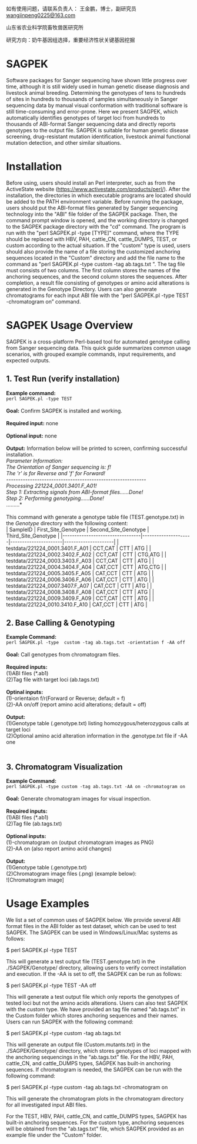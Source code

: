 如有使用问题，请联系负责人： 王金鹏，博士，副研究员 wangjinpeng0225@163.com

山东省农业科学院畜牧兽医研究所

研究方向：奶牛基因组选择，重要经济性状关键基因挖掘



# SAGPEK
  Software packages for Sanger sequencing have shown little progress over time, although it is still widely used in human genetic disease diagnosis and livestock animal breeding. Determining the genotypes of tens to hundreds of sites in hundreds to thousands of samples simultaneously in Sanger sequencing data by manual visual conformation with traditional software is still time-consuming and error-prone. Here we present SAGPEK, which automatically identifies genotypes of target loci from hundreds to thousands of ABI-format Sanger sequencing data and directly reports genotypes to the output file. 
  SAGPEK is suitable for human genetic disease screening, drug-resistant mutation identification, livestock animal functional mutation detection, and other similar situations.

# Installation
Before using, users should install an Perl interpreter, such as from the ActiveState website (https://www.activestate.com/products/perl/). After the installation, the directories in which executable programs are located should be added to the PATH environment variable. Before running the package, users should put the ABI-format files generated by Sanger sequencing technology into the "ABI" file folder of the SAGPEK package. Then, the command prompt window is opened, and the working directory is changed to the SAGPEK package directory with the "cd" command. The program is run with the "perl SAGPEK.pl -type [TYPE]" command, where the TYPE should be replaced with HBV, PAH, cattle_CN, cattle_DUMPS, TEST, or custom according to the actual situation. If the "custom" type is used, users should also provide the name of a file storing the customized anchoring sequences located in the "Custom" directory and add the file name to the command as "perl SAGPEK.pl -type custom -tag ab.tags.txt ". The tag file must consists of two columns. The first column stores the names of the anchoring sequences, and the second column stores the sequences. After completion, a result file consisting of genotypes or amino acid alterations is generated in the Genotype Directory.  Users can also generate chromatograms for each input ABI file with the “perl SAGPEK.pl -type TEST -chromatogram on” command.

# SAGPEK Usage Overview
SAGPEK is a cross-platform Perl-based tool for automated genotype calling from Sanger sequencing data. This quick guide summarizes common usage scenarios, with grouped example commands, input requirements, and expected outputs.

## 1. Test Run (verify installation)
**Example command:**<br>
  `perl SAGPEK.pl -type TEST`<br><br> 
**Goal:** Confirm SAGPEK is installed and working.<br><br>
**Required input:** none<br><br>
**Optional input:** none<br><br>
**Output:** Information below will be printed to screen, confirming successful installation.<br>
  *Parameter Information:*<br>
  *The Orientation of Sanger sequencing is: f!*<br>
  *The 'r' is for Reverse and 'f' for Forward!*<br>
  *-----------------------------------------------------------*<br>
  *Processing 221224_0001.3401.F_A01!*<br>
  *Step 1: Extracting signals from ABI-format files......Done!*<br>
  *Step 2: Performing genotyping......Done!*<br>
  .........*<br><br>
  This command with generate a genotype table file (TEST.genotype.txt) in the *Genotype* directory with the following content:<br>
  | SampleID                        | First_Site_Genotype | Second_Site_Genotype | Third_Site_Genotype |
|---------------------------------|---------------------|----------------------|---------------------|
| testdata/221224_0001.3401.F_A01 | CCT,CAT             | CTT                  | ATG                 |
| testdata/221224_0002.3402.F_A02 | CCT,CAT             | CTT                  | CTG,ATG             |
| testdata/221224_0003.3403.F_A03 | CCT,CAT             | CTT                  | ATG                 |
| testdata/221224_0004.3404.F_A04 | CAT,CCT             | CTT                  | ATG,CTG             |
| testdata/221224_0005.3405.F_A05 | CAT,CCT             | CTT                  | ATG                 |
| testdata/221224_0006.3406.F_A06 | CAT,CCT             | CTT                  | ATG                 |
| testdata/221224_0007.3407.F_A07 | CAT,CCT             | CTT                  | ATG                 |
| testdata/221224_0008.3408.F_A08 | CAT,CCT             | CTT                  | ATG                 |
| testdata/221224_0009.3409.F_A09 | CCT,CAT             | CTT                  | ATG                 |
| testdata/221224_0010.3410.F_A10 | CAT,CCT             | CTT                  | ATG                 |


## 2. Base Calling & Genotyping<br>
**Example Command:**<br>
`perl SAGPEK.pl -type  custom -tag ab.tags.txt -orientation f -AA off`<br><br>
**Goal:** Call genotypes from chromatogram files.<br><br>
**Required inputs:**<br>
    (1)ABI files (*.ab1)<br> 
    (2)Tag file with target loci (ab.tags.txt)<br><br>
**Optinal inputs:**<br>
    (1)-orientaion f/r(Forward or Reverse; default = f)<br>
    (2)-AA on/off (report amino acid alterations; default = off)<br><br>
**Output:**<br>
    (1)Genotype table (.genotype.txt) listing homozygous/heterozygous calls at target loci<br>
    (2)Optional amino acid alteration information in the .genotype.txt file if -AA one<br><br>


## 3. Chromatogram Visualization<br>
**Example Command:**<br>
`perl SAGPEK.pl -type custom -tag ab.tags.txt -AA on -chromatogram on`<br><br>
**Goal:** Generate chromatogram images for visual inspection.<br><br>
**Required inputs:**<br>
(1)ABI files (*.ab1)<br>
(2)Tag file (ab.tags.txt)<br><br>
**Optional inputs:**<br>
(1)-chromatogram on (output chromatogram images as PNG)<br>
(2)-AA on (also report amino acid changes)<br><br>
**Output:**<br>
(1)Genotype table (.genotype.txt)<br>
(2)Chromatogram image files (.png) (example below):<br>
![Chromatogram image]





# Usage Examples
We list a set of common uses of SAGPEK below. We provide several ABI format files in the ABI folder as test dataset, which can be used to test SAGPEK.
The SAGPEK can be used in Windows/Linux/Mac systems as follows:

$  perl SAGPEK.pl -type TEST

This will generate a test output file (TEST.genotype.txt) in the ./SAGPEK/Genotype/ directory, allowing users to verify correct installation and execution.
If the -AA is set to off, the SAGPEK can be run as follows:

$  perl SAGPEK.pl -type TEST -AA off

This will generate a test output file which only reports the genotypes of tested loci but not the amino acids alterations.
Users can also test SAGPEK with the custom type. We have provided an tag file named "ab.tags.txt" in the Custom folder which stores anchoring sequences and their names. Users can run SAGPEK with the following command: 

$  perl SAGPEK.pl -type custom -tag ab.tags.txt 

This will generate an output file (Custom.mutants.txt) in the ./SAGPEK/Genotype/ directory, which stores genotypes of loci mapped with the anchoring sequencings in the “ab.tags.txt” file.
For the HBV, PAH, cattle_CN, and cattle_DUMPS types, SAGPEK has built-in anchoring sequences.
If chromatogram is needed, the SAGPEK can be run with the following command:

$ perl SAGPEK.pl -type custom -tag ab.tags.txt -chromatogram on

This will generate the chromatogram plots in the chromatogram directory for all investigated input ABI files.

For the TEST, HBV, PAH, cattle_CN, and cattle_DUMPS types, SAGPEK has built-in anchoring sequences. For the custom type, anchoring sequences will be obtained from the "ab.tags.txt" file, which SAGPEK provided as an example file under the "Custom" folder.
